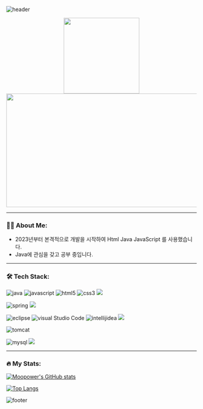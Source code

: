 ![header](https://capsule-render.vercel.app/api?type=waving&color=A9A9A9&fontAlign=50&fontAlignY=30&text=GyeongDon&desc=Github&descAlign=70&descAlignY=55&height=200&fontSize=60&fontColor=ffffff)

<div id="header" align="center">
  <img src="https://media.giphy.com/media/QTfX9Ejfra3ZmNxh6B/giphy.gif" width="200"/>
</div>

<div align="center">
  <img src="https://media.giphy.com/media/dWesBcTLavkZuG35MI/giphy.gif" width="600" height="300"/>
</div>

---

### 👨‍💻 About Me:

- 2023년부터 본격적으로 개발을 시작하여 Html Java JavaScript 를 사용했습니다.
- Java에 관심을 갖고 공부 중입니다.

---

### 🛠 Tech Stack:

![java](https://img.shields.io/badge/JAVA-007396?style=flat-square&logo=Java&logoColor=white)
![javascript](https://img.shields.io/badge/JAVASCRIPT-F7D1E?style=flat-square&logo=JavaScript&logoColor=white)
![html5](https://img.shields.io/badge/HTML5-E34F26?style=flat-square&logo=HTML5&logoColor=white)
![css3](https://img.shields.io/badge/CSS3-1572B6?style=flat-square&logo=CSS3&logoColor=white)
<img src="https://img.shields.io/badge/Linux-FCC624?style=flat-square&logo=linux&logoColor=black"/>


![spring](https://img.shields.io/badge/Sprring-6DB33F?style=flat-square&logo=Spring&logoColor=white)
<img src="https://img.shields.io/badge/Firebase-FFCA28?style=flat-square&logo=firebase&logoColor=black"/>


![eclipse](https://img.shields.io/badge/Eclipse%20IDE-2C2255?style=flat-square&logo=Eclipse%20IDE&logoColor=white)
![visual Studio Code](https://img.shields.io/badge/Visual%20Studio%20Code-007ACC?style=flat-square&logo=Visual%20Studio%20Code&logoColor=white)
![intellijidea](https://img.shields.io/badge/intellijidea-000000?style=flat-square&logo=intellijidea%20Studio%20Code&logoColor=white)
<img src="https://img.shields.io/badge/Android-3DDC84?style=flat-square&logo=android&logoColor=white"/>



![tomcat](https://img.shields.io/badge/Apache%20Tomcat-F8DC75?style=flat-square&logo=Apache%20Tomcat&logoColor=white)

![mysql](https://img.shields.io/badge/MySQL-4479A1?style=flat-square&logo=MySQL&logoColor=white)
<img src="https://img.shields.io/badge/MariaDB-003545?style=flat-square&logo=mariaDB&logoColor=white"/>



---

### 🔥 My Stats:
[![Moopower's GitHub stats](https://github-readme-stats.vercel.app/api?username=doni3134)](https://github.com/anuraghazra/github-readme-stats)

[![Top Langs](https://github-readme-stats.vercel.app/api/top-langs/?username=doni3134&layout=compact)](https://github.com/anuraghazra/github-readme-stats)

![footer](https://capsule-render.vercel.app/api?section=footer&type=waving&color=A9A9A9)
